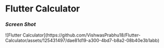 <h1><b>Flutter Calculator</b></h1>
<h3 style="font-style: italic">Screen Shot</h3>
![Flutter Calculator](https://github.com/VishwasPrabhu18/Flutter-Calculator/assets/125431497/dae81d19-a300-4bd7-b8a2-08b40e3b1abb)
